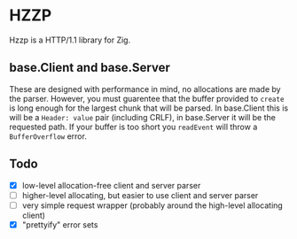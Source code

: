 
# HZZP

Hzzp is a HTTP/1.1 library for Zig.

## base.Client and base.Server

These are designed with performance in mind, no allocations are made by the parser. However, you must guarentee that
the buffer provided to `create` is long enough for the largest chunk that will be parsed. In base.Client this is will
be a `Header: value` pair (including CRLF), in base.Server it will be the requested path. If your buffer is too short
you `readEvent` will throw a `BufferOverflow` error.

## Todo

- [x] low-level allocation-free client and server parser
- [ ] higher-level allocating, but easier to use client and server parser
- [ ] very simple request wrapper (probably around the high-level allocating client)
- [x] "prettyify" error sets